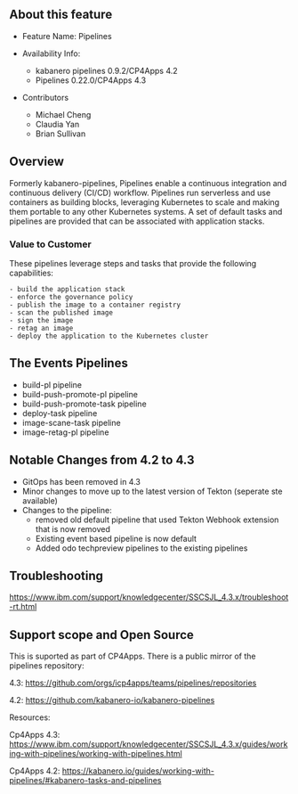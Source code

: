 ## About this feature

- Feature Name: Pipelines

- Availability Info: 
  - kabanero pipelines 0.9.2/CP4Apps 4.2
  - Pipelines 0.22.0/CP4Apps 4.3

- Contributors 
  - Michael Cheng
  - Claudia Yan
  - Brian Sullivan

## Overview
Formerly kabanero-pipelines,
Pipelines enable a continuous integration and continuous delivery (CI/CD) workflow. Pipelines run serverless and use containers as building blocks, leveraging Kubernetes to scale and making them portable to any other Kubernetes systems.  A set of default tasks and pipelines are provided that can be associated with application stacks. 


### Value to Customer 
These pipelines leverage steps and tasks that provide the following capabilities:

    - build the application stack
    - enforce the governance policy
    - publish the image to a container registry
    - scan the published image
    - sign the image
    - retag an image
    - deploy the application to the Kubernetes cluster


## The Events Pipelines

- build-pl pipeline
- build-push-promote-pl pipeline
- build-push-promote-task pipeline
- deploy-task pipeline
- image-scane-task pipeline
- image-retag-pl pipeline


## Notable Changes from 4.2 to 4.3

* GitOps has been removed in 4.3
* Minor changes to move up to the latest version of Tekton (seperate ste available)
* Changes to the pipeline:
   * removed old default pipeline that used Tekton Webhook extension that is now removed
   * Existing event based pipeline is now default
   * Added odo techpreview pipelines to the existing pipelines



## Troubleshooting

https://www.ibm.com/support/knowledgecenter/SSCSJL_4.3.x/troubleshoot-rt.html


## Support scope and Open Source
This is suported as part of CP4Apps. There is a public mirror of the pipelines repository:

4.3:  https://github.com/orgs/icp4apps/teams/pipelines/repositories


4.2: https://github.com/kabanero-io/kabanero-pipelines 

Resources:

Cp4Apps 4.3: https://www.ibm.com/support/knowledgecenter/SSCSJL_4.3.x/guides/working-with-pipelines/working-with-pipelines.html
 
Cp4Apps 4.2: https://kabanero.io/guides/working-with-pipelines/#kabanero-tasks-and-pipelines
